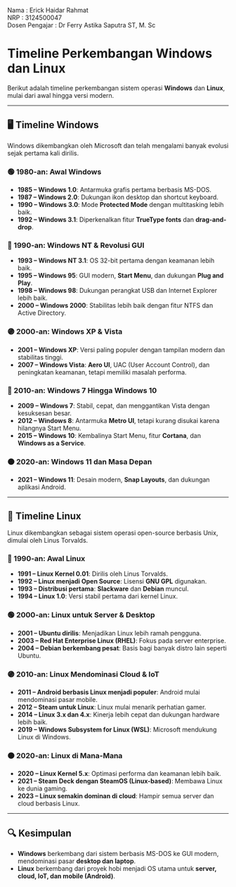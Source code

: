 Nama : Erick Haidar Rahmat  
NRP : 3124500047  
Dosen Pengajar : Dr Ferry Astika Saputra ST, M. Sc  

# Timeline Perkembangan Windows dan Linux

Berikut adalah timeline perkembangan sistem operasi **Windows** dan **Linux**, mulai dari awal hingga versi modern.

---

## 🖥️ Timeline Windows
Windows dikembangkan oleh Microsoft dan telah mengalami banyak evolusi sejak pertama kali dirilis.

### 🟢 1980-an: Awal Windows
- **1985 – Windows 1.0**: Antarmuka grafis pertama berbasis MS-DOS.
- **1987 – Windows 2.0**: Dukungan ikon desktop dan shortcut keyboard.
- **1990 – Windows 3.0**: Mode **Protected Mode** dengan multitasking lebih baik.
- **1992 – Windows 3.1**: Diperkenalkan fitur **TrueType fonts** dan **drag-and-drop**.

### 🔵 1990-an: Windows NT & Revolusi GUI
- **1993 – Windows NT 3.1**: OS 32-bit pertama dengan keamanan lebih baik.
- **1995 – Windows 95**: GUI modern, **Start Menu**, dan dukungan **Plug and Play**.
- **1998 – Windows 98**: Dukungan perangkat USB dan Internet Explorer lebih baik.
- **2000 – Windows 2000**: Stabilitas lebih baik dengan fitur NTFS dan Active Directory.

### 🟣 2000-an: Windows XP & Vista
- **2001 – Windows XP**: Versi paling populer dengan tampilan modern dan stabilitas tinggi.
- **2007 – Windows Vista**: **Aero UI**, UAC (User Account Control), dan peningkatan keamanan, tetapi memiliki masalah performa.

### 🔴 2010-an: Windows 7 Hingga Windows 10
- **2009 – Windows 7**: Stabil, cepat, dan menggantikan Vista dengan kesuksesan besar.
- **2012 – Windows 8**: Antarmuka **Metro UI**, tetapi kurang disukai karena hilangnya Start Menu.
- **2015 – Windows 10**: Kembalinya Start Menu, fitur **Cortana**, dan **Windows as a Service**.

### 🟠 2020-an: Windows 11 dan Masa Depan
- **2021 – Windows 11**: Desain modern, **Snap Layouts**, dan dukungan aplikasi Android.

---

## 🐧 Timeline Linux
Linux dikembangkan sebagai sistem operasi open-source berbasis Unix, dimulai oleh Linus Torvalds.

### 🔵 1990-an: Awal Linux
- **1991 – Linux Kernel 0.01**: Dirilis oleh Linus Torvalds.
- **1992 – Linux menjadi Open Source**: Lisensi **GNU GPL** digunakan.
- **1993 – Distribusi pertama**: **Slackware** dan **Debian** muncul.
- **1994 – Linux 1.0**: Versi stabil pertama dari kernel Linux.

### 🟢 2000-an: Linux untuk Server & Desktop
- **2001 – Ubuntu dirilis**: Menjadikan Linux lebih ramah pengguna.
- **2003 – Red Hat Enterprise Linux (RHEL)**: Fokus pada server enterprise.
- **2004 – Debian berkembang pesat**: Basis bagi banyak distro lain seperti Ubuntu.

### 🟣 2010-an: Linux Mendominasi Cloud & IoT
- **2011 – Android berbasis Linux menjadi populer**: Android mulai mendominasi pasar mobile.
- **2012 – Steam untuk Linux**: Linux mulai menarik perhatian gamer.
- **2014 – Linux 3.x dan 4.x**: Kinerja lebih cepat dan dukungan hardware lebih baik.
- **2019 – Windows Subsystem for Linux (WSL)**: Microsoft mendukung Linux di Windows.

### 🟠 2020-an: Linux di Mana-Mana
- **2020 – Linux Kernel 5.x**: Optimasi performa dan keamanan lebih baik.
- **2021 – Steam Deck dengan SteamOS (Linux-based)**: Membawa Linux ke dunia gaming.
- **2023 – Linux semakin dominan di cloud**: Hampir semua server dan cloud berbasis Linux.

---

## 🔍 Kesimpulan
- **Windows** berkembang dari sistem berbasis MS-DOS ke GUI modern, mendominasi pasar **desktop dan laptop**.
- **Linux** berkembang dari proyek hobi menjadi OS utama untuk **server, cloud, IoT, dan mobile (Android)**.


